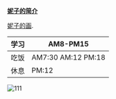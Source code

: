 <strong><u>妮子的简介</u></strong>

[妮子的画](http://u69710.viewer.maka.im/k/SIJFSLBM?from=singlemessage).

| 学习      | AM8-PM15 |
| ----------- | ----------- |
| 吃饭    | AM7:30 AM:12 PM:18       |
| 休息  | PM:12       |

![111](C:\Users\H\Desktop\web\111.jpg)